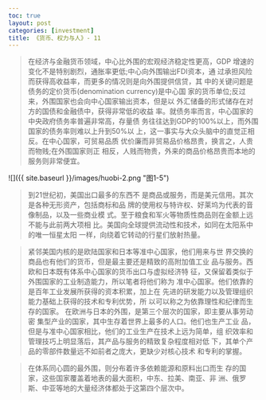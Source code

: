 ```yaml
---
toc: true
layout: post
categories: [investment]
title: 《货币、权力与人》- 11
---
```

> 在经济与金融货币领域，中心比外围的宏观经济稳定性更高，GDP 增速的变化不是特别剧烈，通胀率更低;中心向外围输出FDI资本，通 过承担风险而获得高收益率，而更多的情况则是向外围提供信贷，其 中的关键问题是债务的定价货币(denomination currency)是中心国 家的货币单位;反过来，外围国家也会向中心国家输出资本，但是以 外汇储备的形式储存在对方的国债和金融债中，获得非常低的收益 率。就债务率而言，中心国家的中央政府债务率普遍非常高，存量债 务往往达到GDP的100%以上，而外围国家的债务率则难以上升到50%以 上，这一事实与大众头脑中的直觉正相反。在中心国家，可贸易品质 优价廉而非贸易品价格昂贵，换言之，人贵而物贱;在外围国家则正 相反，人贱而物贵，外来的商品价格昂贵而本地的服务则非常便宜。

![]({{ site.baseurl }}/images/huobi-2.png "图1-5")

> 到21世纪初，美国出口最多的东西不 是商品或服务，而是美元信用。其次是各种无形资产，包括商标和品 牌的使用权与特许权、好莱坞为代表的音像制品，以及一些商业模 式。至于粮食和军火等物质性商品则在金额上远不能与此前两大项相 比。美国向全球提供流动性和技术，如同在太阳系中的唯一恒星太阳 一样，向绕着它转动的行星们放射热量。

> 紧邻美国内核的是欧陆国家和日本等准中心国家，他们用来与世 界交换的商品也有他们的货币，但是最主要还是精致的高附加值工业 品与服务。西欧和日本既有体系中心国家的货币出口与虚拟经济特 征，又保留着类似于外围国家的工业制造能力，所以笔者将他们称为 准中心国家。他们依靠的是百年工业发展所获得的资本积累，加上在 先进的研发能力以及管理组织能力基础上获得的技术和专利优势，所 以可以称之为依靠理性和纪律而生存的国家。
在欧洲与日本的外围，是第三个层次的国家，即主要从事劳动密 集型产业的国家，其中生存着世界上最多的人口。他们也生产工业 品，但是与准中心国家相比，他们的工业生产在技术上远为简单，组 织效率和管理技巧上明显落后，其产品与服务的精致复杂程度相对低 下，其单个产品的零部件数量远不如前者之庞大，更缺少对核心技术 和专利的掌握。

> 在体系同心圆的最外围，则分布着许多依赖能源和原料出口而生 存的国家，这些国家覆盖着地表的最大面积，中东、拉美、南亚、非 洲、俄罗斯、中亚等地的大量经济体都处于这第四个层次中。
